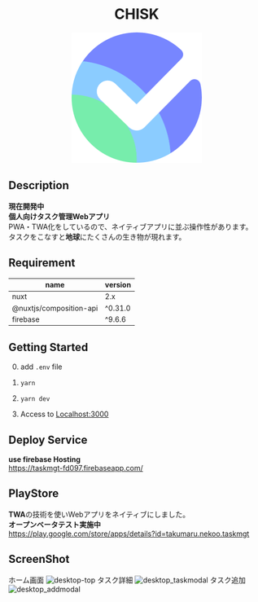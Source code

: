 # <div style="text-align: center;">CHISK</div>
<p align="center">
  <img src="/static/icon.png"  width="256" height="256" alt="nuxt-firebase logo">
</p>

## Description
**現在開発中**<br>
**個人向けタスク管理Webアプリ**<br>
PWA・TWA化をしているので、ネイティブアプリに並ぶ操作性があります。<br>
タスクをこなすと**地球**にたくさんの生き物が現れます。<br>


## Requirement
| name | version |
| ------------- | ------------- |
| nuxt  | 2.x |
| @nuxtjs/composition-api  | ^0.31.0 |
| firebase | ^9.6.6 |

## Getting Started
0. add `.env` file

1. `yarn`<br>

2. `yarn dev`<br>

3. Access to [Localhost:3000](http://localhost:3000/)

## Deploy Service
**use firebase Hosting**<br>
https://taskmgt-fd097.firebaseapp.com/<br>


## PlayStore
**TWA**の技術を使いWebアプリをネイティブにしました。<br>
**オープンベータテスト実施中**<br>
https://play.google.com/store/apps/details?id=takumaru.nekoo.taskmgt

## ScreenShot
ホーム画面
![desktop-top](https://user-images.githubusercontent.com/49429291/164344009-1d997f1f-3d1a-4309-ba6f-ce6fa2d45e33.png)
タスク詳細
![desktop_taskmodal](https://user-images.githubusercontent.com/49429291/164344006-d1fd067b-7838-452b-8e77-51d2bb8ef499.png)
タスク追加
![desktop_addmodal](https://user-images.githubusercontent.com/49429291/164344002-f065f84a-02fb-40da-9b6a-2a64cc6e0930.png)
